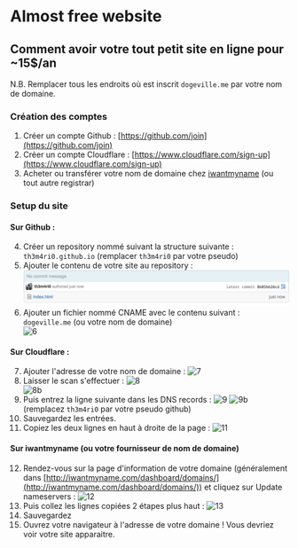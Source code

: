 # Almost free website  

## Comment avoir votre tout petit site en ligne pour ~15$/an  

N.B. Remplacer tous les endroits où est inscrit ```dogeville.me``` par votre nom de domaine.

### Création des comptes

1. Créer un compte Github : [https://github.com/join](https://github.com/join)
2. Créer un compte Cloudflare : [https://www.cloudflare.com/sign-up](https://www.cloudflare.com/sign-up)
3. Acheter ou transférer votre nom de domaine chez [iwantmyname](http://iwantmyname.com) (ou tout autre registrar)

### Setup du site

#### Sur Github :  
4. Créer un repository nommé suivant la structure suivante : ```th3m4ri0.github.io``` (remplacer ```th3m4ri0``` par votre pseudo)
5. Ajouter le contenu de votre site au repository :
![5](images/5.png)
6. Ajouter un fichier nommé CNAME avec le contenu suivant :
```dogeville.me``` (ou votre nom de domaine)   
![6](images/6.png)

#### Sur Cloudflare :  
7. Ajouter l'adresse de votre nom de domaine :
![7](images/7.png)
8. Laisser le scan s'effectuer :
![8](images/8.png)  
![8b](images/8b.png)
9. Puis entrez la ligne suivante dans les DNS records :
![9](images/9.png)
![9b](images/9b.png)
(remplacez ```th3m4ri0``` par votre pseudo github)
10. Sauvegardez les entrées.
11. Copiez les deux lignes en haut à droite de la page :
![11](images/11.png)

#### Sur iwantmyname (ou votre fournisseur de nom de domaine)
12. Rendez-vous sur la page d'information de votre domaine (généralement dans [http://iwantmyname.com/dashboard/domains/](http://iwantmyname.com/dashboard/domains/)) et cliquez sur Update nameservers :
![12](images/12.png)
13. Puis collez les lignes copiées 2 étapes plus haut :
![13](images/13.png)
14. Sauvegardez
15. Ouvrez votre navigateur à l'adresse de votre domaine ! Vous devriez voir votre site apparaitre.